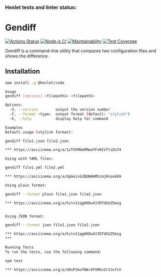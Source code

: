 ### Hexlet tests and linter status:
# Gendiff

[![Actions Status](https://github.com/Dfen90/frontend-project-46/actions/workflows/hexlet-check.yml/badge.svg)](https://github.com/Dfen90/frontend-project-46/actions)
[![Node.js CI](https://github.com/Dfen90/frontend-project-46/actions/workflows/node.js.yml/badge.svg)](https://github.com/Dfen90/frontend-project-46/actions/workflows/node.js.yml)
[![Maintainability](https://api.codeclimate.com/v1/badges/YOUR_BADGE_ID/maintainability)](https://codeclimate.com/github/Dfen90/frontend-project-46/maintainability)
[![Test Coverage](https://api.codeclimate.com/v1/badges/YOUR_BADGE_ID/test_coverage)](https://codeclimate.com/github/Dfen90/frontend-project-46/test_coverage)

Gendiff is a command-line utility that compares two configuration files and shows the difference.

## Installation

```bash
npm install -g @hexlet/code

Usage
gendiff [options] <filepath1> <filepath2>

Options:
  -V, --version        output the version number
  -f, --format <type>  output format (default: "stylish")
  -h, --help           display help for command

Examples
Default usage (stylish format):

gendiff file1.json file2.json

*** https://asciinema.org/a/1zTVhM6eRMweYFvNIVftiDs74

Using with YAML files:

gendiff file1.yml file2.yml

*** https://asciinema.org/a/UpAoisGZBUWAHMScmjHsookEH

Using plain format:

gendiff --format plain file1.json file2.json

*** https://asciinema.org/a/hitv11qg6K8u41YDTdSUZ5mig


Using JSON format:

gendiff --format json file1.json file2.json

*** https://asciinema.org/a/hitv11qg6K8u41YDTdSUZ5mig
*** 

Running Tests
To run the tests, use the following command:

npm test

*** https://asciinema.org/a/d9uP1bofNArVFXMUvZrVJxfcV
